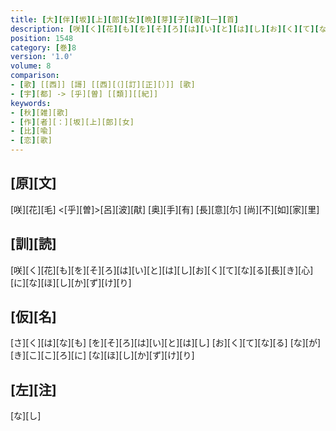 ```yaml
---
title: [大][伴][坂][上][郎][女][晩][芽][子][歌][一][首]
description: [咲][く][花][も][を][そ][ろ][は][い][と][は][し][お][く][て][な][る][長][き][心][に][な][ほ][し][か][ず][け][り]
position: 1548
category: [巻]8
version: '1.0'
volume: 8
comparison:
- [歌] [[西]] [謌] [[西][（][訂][正][）]] [歌]
- [宇][都] -> [乎][曽] [[類]][[紀]]
keywords:
- [秋][雑][歌]
- [作][者][：][坂][上][郎][女]
- [比][喩]
- [恋][歌]
---
```


## [原][文]

[咲][花][毛] <[乎][曽]>[呂][波][猒] [奥][手][有] [長][意][尓] [尚][不][如][家][里]

## [訓][読]

[咲][く][花][も][を][そ][ろ][は][い][と][は][し][お][く][て][な][る][長][き][心][に][な][ほ][し][か][ず][け][り]

## [仮][名]

[さ][く][は][な][も] [を][そ][ろ][は][い][と][は][し] [お][く][て][な][る] [な][が][き][こ][こ][ろ][に] [な][ほ][し][か][ず][け][り]

## [左][注]

[な][し]
